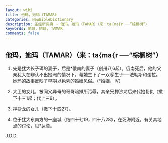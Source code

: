 ```yaml
---
layout: wiki
title: 他玛，她玛（TAMAR）
categories: NewBibleDictionary
description: 圣经新词典 - 他玛，她玛（TAMAR）（来：ta{ma{r ──“棕榈树”）
keywords: 他玛，她玛, TAMAR
comments: false
---
```


## 他玛，她玛（TAMAR）（来：ta{ma{r ──“棕榈树”）

1. 先是犹大长子珥的妻子，后是*俄南的妻子（创卅八6起）。俄南死后，他的父亲犹大在辨认不出她玛的情况下，藉她生下了一双孪生子──法勒斯和谢拉。她玛的故事反映了早期以色列的婚姻风俗。（*婚姻，IV）

2. 大卫的女儿，被同父异母的哥哥暗嫩所污辱，其亲兄押沙龙后来代她复仇（撒下十三1起；代上三9）。

3. 押抄龙的女儿（撒下十四27）。

4. 位于犹大东南方的一座城（结四十七19，四十八28），在死海附近。有关其地点的讨论，见*达莫。

J.D.D.








